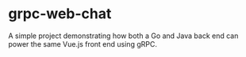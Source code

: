 # grpc-web-chat
A simple project demonstrating how both a Go and Java back end can power the same Vue.js front end using gRPC.
